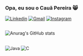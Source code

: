 ### Opa, eu sou o Cauã Pereira 😸
[![Linkedin](https://img.shields.io/badge/LinkedIn-0077B5?style=for-the-badge&logo=linkedin&logoColor=white)](https://www.linkedin.com/in/cau%C3%A3-pereira-476b4927a/)
[![Gmail](https://img.shields.io/badge/Gmail-D14836?style=for-the-badge&logo=gmail&logoColor=white)](mailto:cauaneres120@gmail.com)
[![Instagram](https://img.shields.io/badge/Instagram-E4405F?style=for-the-badge&logo=instagram&logoColor=white)](https://www.instagram.com/cauapera/)

##
![Anurag's GitHub stats](https://github-readme-stats.vercel.app/api?username=cauapneu&show_icons=true&theme=dark)

<div style ="display: incline_block"><br/>
    <img align="center" alt="Java" src ="https://img.shields.io/badge/Java-ED8B00?style=for-the-badge&logo=openjdk&logoColor=white" />
  <img align="center" alt="C" src ="https://img.shields.io/badge/c-%2300599C.svg?style=for-the-badge&logo=c&logoColor=white)" />
</div>

